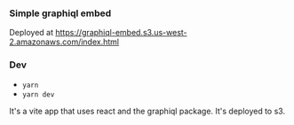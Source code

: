 ### Simple graphiql embed

Deployed at https://graphiql-embed.s3.us-west-2.amazonaws.com/index.html

### Dev

* `yarn`
* `yarn dev`

It's a vite app that uses react and the graphiql package. It's deployed to s3.